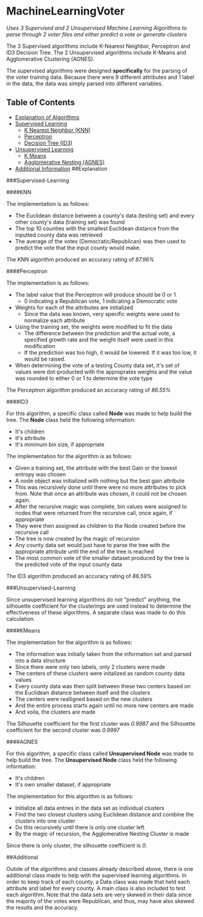 # MachineLearningVoter
*Uses 3 Supervised and 2 Unsupervised Machine Learning Algorithms to parse through 2 voter files and either predict a vote or generate clusters*

The 3 Supervised algorithms include K-Nearest Neighbor, Perceptron and ID3 Decision Tree. 
The 2 Unsupervised algorithms include K-Means and Agglomerative Clustering (AGNES).

The supervised algorithms were designed **specifically** for the parsing of the voter training data. 
Because there were 9 different attributes and 1 label in the data, the data was simply parsed into different variables.

## Table of Contents
* [Explanation of Algorithms](#explanation)
 * [Supervised Learning](#supervised-learning)
    * [K Nearest Neighbor (KNN)](#knn)
    * [Perceptron](#perceptron)
    * [Decision Tree (ID3)](#id3)
 * [Unsupervised Learning](#unsupervised-learning)
    * [K Means](#kmeans)
    * [Agglomerative Nesting (AGNES)](#agnes)
 * [Additional Information](#additional)
##Explanation

###Supervised-Learning

####KNN

The implementation is as follows:
  * The Euclidean distance between a county's data (testing set) and every other county's data (training set) was found
  * The top 10 counties with the smallest Euclidean distance from the inputted county data was retrieved
  * The average of the votes (Democratic/Republican) was then used to predict the vote that the input county would make.
  
The KNN algorithm produced an accuracy rating of *87.96%*
  
####Perceptron

The implementation is as follows:
  * The label value that the Perceptron will produce should be 0 or 1
    * 0 indicating a Republican vote, 1 indicating a Democratic vote
  * Weights for each of the attributes are initialized
    * Since the data was known, very specific weights were used to normalize each attribute
  * Using the training set, the weights were modified to fit the data
    * The difference between the prediction and the actual vote, a specified growth rate and the weight itself were used in this modification
    * If the prediction was too high, it would be lowered. If it was too low, it would be raised.
  * When determining the vote of a testing County data set, it's set of values were dot-producted with the approprates weights and the value was rounded to either 0 or 1 to determine the vote type
  
The Perceptron algorithm produced an accuracy rating of *86.55%*

####ID3

For this algorithm, a specific class called **Node** was made to help build the tree.
The **Node** class held the following information:
  * It's children
  * It's attribute
  * It's minimum bin size, if appropriate

The implementation for the algorithm is as follows:
  * Given a training set, the attribute with the best Gain or the lowest entropy was chosen
  * A node object was initialized with nothing but the best gain attribute
  * This was recursively done until there were no more attributes to pick from. Note that once an attribute was chosen, it could not be chosen again.
  * After the recursive magic was complete, bin values were assigned to nodes that were returned from the recursive call, once again, if appropriate
  * They were then assigned as children to the Node created before the recursive call
  * The tree is now created by the magic of recursion
  * Any county data set would just have to parse the tree with the appropriate attribute until the end of the tree is reached
  * The most common vote of the smaller dataset produced by the tree is the predicted vote of the input county data
  
The ID3 algorithm produced an accuracy rating of *86.59%*

###Unsupervised-Learning

Since unsupervised learning algorithms do not "predict" anything, the silhouette coefficient for the clusterings are used instead to determine the effectiveness of these algorithms. A separate class was made to do this calculation.

####KMeans

The implementation for the algorithm is as follows:
   * The information was initially taken from the information set and parsed into a data structure
   * Since there were only two labels, only 2 clusters were made
   * The centers of these clusters were initalized as random county data values
   * Every county data was then split between these two centers based on the Euclidean distance between itself and the clusters
   * The centers were realligned based on the new clusters
   * And the entire process starts again until no more new centers are made
   * And voila, the clusters are made
   
The Silhouette coefficient for the first cluster was *0.9987* and the Silhouette coefficient for the second cluster was *0.9997*

####AGNES
   
For this algorithm, a specific class called **Unsupervised Node** was made to help build the tree.
The **Unsupervised Node** class held the following information:
   * It's children
   * It's own smaller dataset, if appropriate

The implementation for this algorithm is as follows:
   * Initialize all data entries in the data set as individual clusters
   * Find the two closest clusters using Euclidean distance and combine the clusters into one cluster
   * Do this recursively until there is only one cluster left
   * By the magic of recursion, the Agglomerative Nesting Cluster is made

Since there is only cluster, the silhouette coefficient is *0*.


##Additional

Outide of the algorithms and classes already described above, there is one additional class made to help with the supervised learning algorithms. In order to keep track of each county, a Data class was made that held each attribute and label for every county. A main class is also included to test each algorithm. Note that the data sets are very skewed in their data since the majority of the votes were Republican, and thus, may have also skewed the results and the accuracy.
